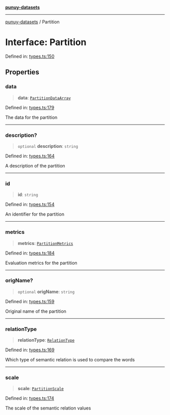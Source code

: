 [**punuy-datasets**](../README.md)

***

[punuy-datasets](../README.md) / Partition

# Interface: Partition

Defined in: [types.ts:150](https://github.com/andrefs/punuy-datasets/blob/d28c5f2b06a957b4158d4608c14b86af1672c6ac/src/lib/types.ts#L150)

## Properties

### data

> **data**: [`PartitionDataArray`](../type-aliases/PartitionDataArray.md)

Defined in: [types.ts:179](https://github.com/andrefs/punuy-datasets/blob/d28c5f2b06a957b4158d4608c14b86af1672c6ac/src/lib/types.ts#L179)

The data for the partition

***

### description?

> `optional` **description**: `string`

Defined in: [types.ts:164](https://github.com/andrefs/punuy-datasets/blob/d28c5f2b06a957b4158d4608c14b86af1672c6ac/src/lib/types.ts#L164)

A description of the partition

***

### id

> **id**: `string`

Defined in: [types.ts:154](https://github.com/andrefs/punuy-datasets/blob/d28c5f2b06a957b4158d4608c14b86af1672c6ac/src/lib/types.ts#L154)

An identifier for the partition

***

### metrics

> **metrics**: [`PartitionMetrics`](../type-aliases/PartitionMetrics.md)

Defined in: [types.ts:184](https://github.com/andrefs/punuy-datasets/blob/d28c5f2b06a957b4158d4608c14b86af1672c6ac/src/lib/types.ts#L184)

Evaluation metrics for the partition

***

### origName?

> `optional` **origName**: `string`

Defined in: [types.ts:159](https://github.com/andrefs/punuy-datasets/blob/d28c5f2b06a957b4158d4608c14b86af1672c6ac/src/lib/types.ts#L159)

Original name of the partition

***

### relationType

> **relationType**: [`RelationType`](../type-aliases/RelationType.md)

Defined in: [types.ts:169](https://github.com/andrefs/punuy-datasets/blob/d28c5f2b06a957b4158d4608c14b86af1672c6ac/src/lib/types.ts#L169)

Which type of semantic relation is used to compare the words

***

### scale

> **scale**: [`PartitionScale`](../type-aliases/PartitionScale.md)

Defined in: [types.ts:174](https://github.com/andrefs/punuy-datasets/blob/d28c5f2b06a957b4158d4608c14b86af1672c6ac/src/lib/types.ts#L174)

The scale of the semantic relation values
